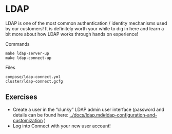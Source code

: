 # LDAP

LDAP is one of the most common authentication / identity mechanisms used by our customers! It is definitely worth your while to dig in here and learn a bit more about how LDAP works through hands on experience!

Commands
```
make ldap-server-up
make ldap-connect-up
```

Files
```
compose/ldap-connect.yml
cluster/ldap-connect.gcfg
```

## Exercises

- Create a user in the “clunky” LDAP admin user interface (password and details
  can be found here:
  [../docs/ldap.md#ldap-configuration-and-customization](../docs/ldap.md#ldap-configuration-and-customization)
  )
- Log into Connect with your new user account!


